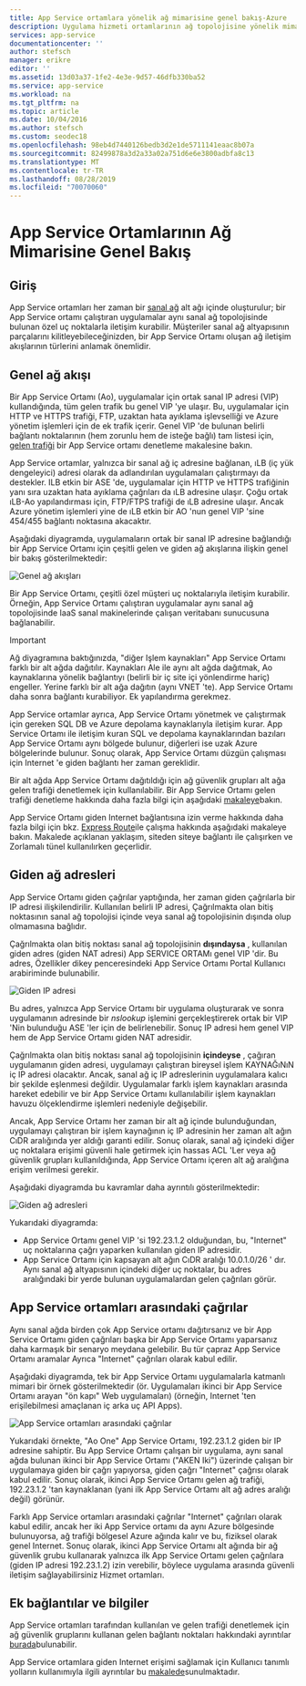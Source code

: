 ```yaml
---
title: App Service ortamlara yönelik ağ mimarisine genel bakış-Azure
description: Uygulama hizmeti ortamlarının ağ topolojisine yönelik mimari genel bakış.
services: app-service
documentationcenter: ''
author: stefsch
manager: erikre
editor: ''
ms.assetid: 13d03a37-1fe2-4e3e-9d57-46dfb330ba52
ms.service: app-service
ms.workload: na
ms.tgt_pltfrm: na
ms.topic: article
ms.date: 10/04/2016
ms.author: stefsch
ms.custom: seodec18
ms.openlocfilehash: 98eb4d7440126bedb3d2e1de5711141eaac8b07a
ms.sourcegitcommit: 82499878a3d2a33a02a751d6e6e3800adbfa8c13
ms.translationtype: MT
ms.contentlocale: tr-TR
ms.lasthandoff: 08/28/2019
ms.locfileid: "70070060"
---
```

# <a name="network-architecture-overview-of-app-service-environments"></a>App Service Ortamlarının Ağ Mimarisine Genel Bakış
## <a name="introduction"></a>Giriş
App Service ortamları her zaman bir [sanal ağ][virtualnetwork] alt ağı içinde oluşturulur; bir App Service ortamı çalıştıran uygulamalar aynı sanal ağ topolojisinde bulunan özel uç noktalarla iletişim kurabilir.  Müşteriler sanal ağ altyapısının parçalarını kilitleyebileceğinizden, bir App Service Ortamı oluşan ağ iletişim akışlarının türlerini anlamak önemlidir.

## <a name="general-network-flow"></a>Genel ağ akışı
Bir App Service Ortamı (Ao), uygulamalar için ortak sanal IP adresi (VIP) kullandığında, tüm gelen trafik bu genel VIP 'ye ulaşır.  Bu, uygulamalar için HTTP ve HTTPS trafiği, FTP, uzaktan hata ayıklama işlevselliği ve Azure yönetim işlemleri için de ek trafik içerir.  Genel VIP 'de bulunan belirli bağlantı noktalarının (hem zorunlu hem de isteğe bağlı) tam listesi için, [gelen trafiği][controllinginboundtraffic] bir App Service ortamı denetleme makalesine bakın. 

App Service ortamlar, yalnızca bir sanal ağ iç adresine bağlanan, ıLB (iç yük dengeleyici) adresi olarak da adlandırılan uygulamaları çalıştırmayı da destekler.  ILB etkin bir ASE 'de, uygulamalar için HTTP ve HTTPS trafiğinin yanı sıra uzaktan hata ayıklama çağrıları da ıLB adresine ulaşır.  Çoğu ortak ıLB-Ao yapılandırması için, FTP/FTPS trafiği de ıLB adresine ulaşır.  Ancak Azure yönetim işlemleri yine de ıLB etkin bir AO 'nun genel VIP 'sine 454/455 bağlantı noktasına akacaktır.

Aşağıdaki diyagramda, uygulamaların ortak bir sanal IP adresine bağlandığı bir App Service Ortamı için çeşitli gelen ve giden ağ akışlarına ilişkin genel bir bakış gösterilmektedir:

![Genel ağ akışları][GeneralNetworkFlows]

Bir App Service Ortamı, çeşitli özel müşteri uç noktalarıyla iletişim kurabilir.  Örneğin, App Service Ortamı çalıştıran uygulamalar aynı sanal ağ topolojisinde IaaS sanal makinelerinde çalışan veritabanı sunucusuna bağlanabilir.

> [!IMPORTANT]
> Ağ diyagramına baktığınızda, "diğer Işlem kaynakları" App Service Ortamı farklı bir alt ağda dağıtılır. Kaynakları Ale ile aynı alt ağda dağıtmak, Ao kaynaklarına yönelik bağlantıyı (belirli bir iç site içi yönlendirme hariç) engeller. Yerine farklı bir alt ağa dağıtın (aynı VNET 'te). App Service Ortamı daha sonra bağlantı kurabiliyor. Ek yapılandırma gerekmez.
> 
> 

App Service ortamlar ayrıca, App Service Ortamı yönetmek ve çalıştırmak için gereken SQL DB ve Azure depolama kaynaklarıyla iletişim kurar.  App Service Ortamı ile iletişim kuran SQL ve depolama kaynaklarından bazıları App Service Ortamı aynı bölgede bulunur, diğerleri ise uzak Azure bölgelerinde bulunur.  Sonuç olarak, App Service Ortamı düzgün çalışması için Internet 'e giden bağlantı her zaman gereklidir. 

Bir alt ağda App Service Ortamı dağıtıldığı için ağ güvenlik grupları alt ağa gelen trafiği denetlemek için kullanılabilir.  Bir App Service Ortamı gelen trafiği denetleme hakkında daha fazla bilgi için aşağıdaki [makaleye][controllinginboundtraffic]bakın.

App Service Ortamı giden Internet bağlantısına izin verme hakkında daha fazla bilgi için bkz. [Express Route][ExpressRoute]ile çalışma hakkında aşağıdaki makaleye bakın.  Makalede açıklanan yaklaşım, siteden siteye bağlantı ile çalışırken ve Zorlamalı tünel kullanılırken geçerlidir.

## <a name="outbound-network-addresses"></a>Giden ağ adresleri
App Service Ortamı giden çağrılar yaptığında, her zaman giden çağrılarla bir IP adresi ilişkilendirilir.  Kullanılan belirli IP adresi, Çağrılmakta olan bitiş noktasının sanal ağ topolojisi içinde veya sanal ağ topolojisinin dışında olup olmamasına bağlıdır.

Çağrılmakta olan bitiş noktası sanal ağ topolojisinin **dışındaysa** , kullanılan giden adres (giden NAT adresi) App SERVICE ORTAMı genel VIP 'dir.  Bu adres, Özellikler dikey penceresindeki App Service Ortamı Portal Kullanıcı arabiriminde bulunabilir.

![Giden IP adresi][OutboundIPAddress]

Bu adres, yalnızca App Service Ortamı bir uygulama oluşturarak ve sonra uygulamanın adresinde bir *nslookup* işlemini gerçekleştirerek ortak bir VIP 'Nin bulunduğu ASE 'ler için de belirlenebilir. Sonuç IP adresi hem genel VIP hem de App Service Ortamı giden NAT adresidir.

Çağrılmakta olan bitiş noktası sanal ağ topolojisinin **içindeyse** , çağıran uygulamanın giden adresi, uygulamayı çalıştıran bireysel işlem KAYNAĞıNıN iç IP adresi olacaktır.  Ancak, sanal ağ iç IP adreslerinin uygulamalara kalıcı bir şekilde eşlenmesi değildir.  Uygulamalar farklı işlem kaynakları arasında hareket edebilir ve bir App Service Ortamı kullanılabilir işlem kaynakları havuzu ölçeklendirme işlemleri nedeniyle değişebilir.

Ancak, App Service Ortamı her zaman bir alt ağ içinde bulunduğundan, uygulamayı çalıştıran bir işlem kaynağının iç IP adresinin her zaman alt ağın CıDR aralığında yer aldığı garanti edilir.  Sonuç olarak, sanal ağ içindeki diğer uç noktalara erişimi güvenli hale getirmek için hassas ACL 'Ler veya ağ güvenlik grupları kullanıldığında, App Service Ortamı içeren alt ağ aralığına erişim verilmesi gerekir.

Aşağıdaki diyagramda bu kavramlar daha ayrıntılı gösterilmektedir:

![Giden ağ adresleri][OutboundNetworkAddresses]

Yukarıdaki diyagramda:

* App Service Ortamı genel VIP 'si 192.23.1.2 olduğundan, bu, "Internet" uç noktalarına çağrı yaparken kullanılan giden IP adresidir.
* App Service Ortamı için kapsayan alt ağın CıDR aralığı 10.0.1.0/26 ' dır.  Aynı sanal ağ altyapısının içindeki diğer uç noktalar, bu adres aralığındaki bir yerde bulunan uygulamalardan gelen çağrıları görür.

## <a name="calls-between-app-service-environments"></a>App Service ortamları arasındaki çağrılar
Aynı sanal ağda birden çok App Service ortamı dağıtırsanız ve bir App Service Ortamı giden çağrıları başka bir App Service Ortamı yaparsanız daha karmaşık bir senaryo meydana gelebilir.  Bu tür çapraz App Service Ortamı aramalar Ayrıca "Internet" çağrıları olarak kabul edilir.

Aşağıdaki diyagramda, tek bir App Service Ortamı uygulamalarla katmanlı mimari bir örnek gösterilmektedir (ör. Uygulamaları ikinci bir App Service Ortamı arayan "ön kapı" Web uygulamaları) (örneğin, Internet 'ten erişilebilmesi amaçlanan iç arka uç API Apps). 

![App Service ortamları arasındaki çağrılar][CallsBetweenAppServiceEnvironments] 

Yukarıdaki örnekte, "Ao One" App Service Ortamı, 192.23.1.2 giden bir IP adresine sahiptir.  Bu App Service Ortamı çalışan bir uygulama, aynı sanal ağda bulunan ikinci bir App Service Ortamı ("AKEN Iki") üzerinde çalışan bir uygulamaya giden bir çağrı yapıyorsa, giden çağrı "Internet" çağrısı olarak kabul edilir.  Sonuç olarak, ikinci App Service Ortamı gelen ağ trafiği, 192.23.1.2 'tan kaynaklanan (yani ilk App Service Ortamı alt ağ adres aralığı değil) görünür.

Farklı App Service ortamları arasındaki çağrılar "Internet" çağrıları olarak kabul edilir, ancak her iki App Service ortamı da aynı Azure bölgesinde bulunuyorsa, ağ trafiği bölgesel Azure ağında kalır ve bu, fiziksel olarak genel Internet.  Sonuç olarak, ikinci App Service Ortamı alt ağında bir ağ güvenlik grubu kullanarak yalnızca ilk App Service Ortamı gelen çağrılara (giden IP adresi 192.23.1.2) izin verebilir, böylece uygulama arasında güvenli iletişim sağlayabilirsiniz Hizmet ortamları.

## <a name="additional-links-and-information"></a>Ek bağlantılar ve bilgiler
App Service ortamları tarafından kullanılan ve gelen trafiği denetlemek için ağ güvenlik gruplarını kullanan gelen bağlantı noktaları hakkındaki ayrıntılar [burada][controllinginboundtraffic]bulunabilir.

App Service ortamlara giden Internet erişimi sağlamak için Kullanıcı tanımlı yolların kullanımıyla ilgili ayrıntılar bu [makalede][ExpressRoute]sunulmaktadır. 

<!-- LINKS -->
[virtualnetwork]: https://azure.microsoft.com/services/virtual-network/
[controllinginboundtraffic]:  app-service-app-service-environment-control-inbound-traffic.md
[ExpressRoute]:  app-service-app-service-environment-network-configuration-expressroute.md

<!-- IMAGES -->
[GeneralNetworkFlows]: ./media/app-service-app-service-environment-network-architecture-overview/NetworkOverview-1.png
[OutboundIPAddress]: ./media/app-service-app-service-environment-network-architecture-overview/OutboundIPAddress-1.png
[OutboundNetworkAddresses]: ./media/app-service-app-service-environment-network-architecture-overview/OutboundNetworkAddresses-1.png
[CallsBetweenAppServiceEnvironments]: ./media/app-service-app-service-environment-network-architecture-overview/CallsBetweenEnvironments-1.png

